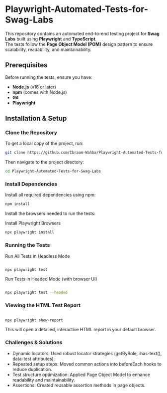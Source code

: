 # Playwright-Automated-Tests-for-Swag-Labs

This repository contains an automated end-to-end testing project for **Swag Labs** built using **Playwright** and **TypeScript**.  
The tests follow the **Page Object Model (POM)** design pattern to ensure scalability, readability, and maintainability.

## Prerequisites
Before running the tests, ensure you have:
- **Node.js** (v16 or later)
- **npm** (comes with Node.js)
- **Git** 
- **Playwright**

## Installation & Setup

###  Clone the Repository
To get a local copy of the project, run:
```bash
git clone https://github.com/Ibraam-Wahba/Playwright-Automated-Tests-for-Swag-Labs
```
Then navigate to the project directory:
```bash
cd Playwright-Automated-Tests-for-Swag-Labs
```

### Install Dependencies

Install all required dependencies using npm:
```bash
npm install
```
Install the browsers needed to run the tests:

Install Playwright Browsers
```bash
npx playwright install
```
### Running the Tests
Run All Tests in Headless Mode
```bash

npx playwright test
```
Run Tests in Headed Mode (with browser UI)
```bash

npx playwright test --headed

```
### Viewing the HTML Test Report

```bash

npx playwright show-report

```
This will open a detailed, interactive HTML report in your default browser.

### Challenges & Solutions

- Dynamic locators: Used robust locator strategies (getByRole, :has-text(), data-test attributes).
- Repeated setup steps: Moved common actions into beforeEach hooks to reduce duplication.
- Test structure optimization: Applied Page Object Model to enhance readability and maintainability.
- Assertions: Created reusable assertion methods in page objects.
